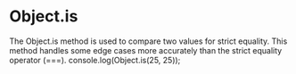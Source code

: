 # Object.is
The Object.is method is used to compare two values for strict equality. This method handles some edge cases more accurately than the strict equality operator (===).
console.log(Object.is(25, 25)); 

